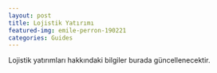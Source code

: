 ```yaml
---
layout: post
title: Lojistik Yatırımı
featured-img: emile-perron-190221
categories: Guides
---
```


Lojistik yatırımları hakkındaki bilgiler burada güncellenecektir.